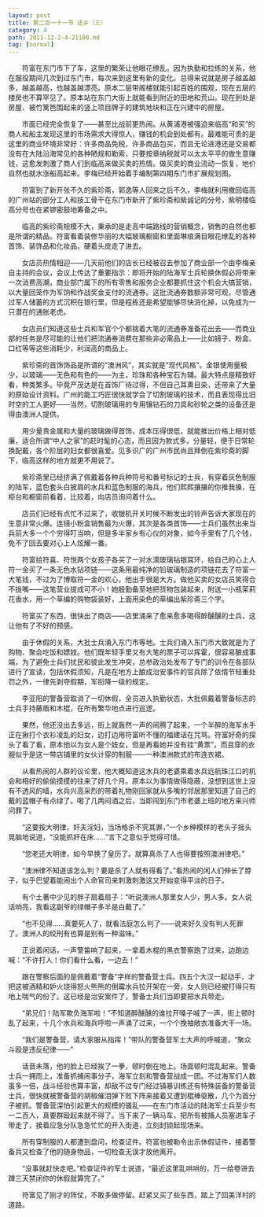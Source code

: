 ```yaml
---
layout: post
title: 第二百一十一节 还乡（三）
category: 4
path: 2011-12-2-4-21100.md
tag: [normal]
---
```


　　符富在东门市下了车，这里的繁荣让他眼花缭乱。因为执勤和拉练的关系，他在服役期间几次到过东门市，每次来到这里有新的变化。总得来说就是房子越盖越多，越盖越高，也越盖越漂亮。原本二层带阁楼就能引起百姓的围观，现在五层的楼房也不算罕见了。原本站在东门大街上就能看到附近的田地和荒山。现在到处是房屋、被竹篱笆围起来的竖上项目牌子的建筑地块和正在兴建中的房屋。

　　市面已经完全恢复了——甚至比战前更热闹。从黄浦港被强迫来临高“和买”的商人和船主发现这里的市场需求大得惊人，赚钱的机会到处都有。最难能可贵的是这里的商业环境非常好：许多商品免税，许多商品包买，而且无论进港还是交易都没有在大陆沿海常见的各种陋规和勒索，只要按章纳税就可以太太平平的做生意赚钱，这愈发刺激了商人们到临高来做买卖的热情。做买卖的商业流动一恢复，地价自然也就水涨船高起来。李梅已经开始着手编制第四期东门市扩展规划图。

　　符富到了新开张不久的紫珍斋，郭逸等人回来之后不久，李梅就利用撤回临高的广州站的部分工人和技工骨干在东门市新开了紫珍斋和紫诚记的分号，紫明楼临高分号也在紧锣密鼓地筹备之中。

　　临高的紫珍斋规模不大，秉承的是走高中端路线的营销概念，销售的自然也都是所谓的精品。符富看着装修华丽的大幅玻璃橱窗和里面琳琅满目眼花缭乱的各种首饰、装饰品和化妆品，硬着头皮走了进去。

　　女店员热情相迎——几天前他们的店长已经被召去参加了商业部一个由李梅亲自主持的会议，会议上传达了重要指示：即将开始的陆海军士兵轮换休假必将带来一次消费高潮，商业部门属下的所有零售和服务企业都要抓住这个机会大搞营销，以大量回笼作为军饷和作战奖金支付的流通券。这批流通券数额非常可观，尽管通过军人储蓄的方式沉积在银行里，但是程栋还是希望能够尽快消化掉，以免成为一只潜在的通胀老虎。

　　女店员们知道这些士兵和军官个个都揣着大笔的流通券准备花出去——而商业部的任务是尽可能的让他们把流通券消费在那些非必需品上——比如镜子、粉盒、口红等等这些消耗少，利润高的商品上。

　　紫珍斋的首饰饰品是所谓的“澳洲风”，其实就是“现代风格”。金银使用量极少，以玻璃——无色和有色的——为主，珍珠和各种宝石为辅。最大特点是精致好看，种类繁多。毕竟严茂达是在首饰厂待过得，不但自己耳熏目染，还带来了大量的原始设计资料。广州的能工巧匠很快就学会了切割玻璃的技术，而且表现得比旧时空的工人更好——当然，切割玻璃用的专用镶钻石的刀具和砂轮之类的设备还是得由澳洲人提供。

　　用少量贵金属和大量的玻璃做得首饰，成本压得很低，就能推出价格上相对低廉，适合所谓“中人之家”的赶时髦的心态，而且因为款式多，分量轻，便于日常轮换配戴，各个阶层的妇女都很喜爱。见多识广的广州市民尚且拜倒在紫珍斋的脚下，临高这样的地方就更不用说了。

　　紫珍斋里已经挤满了佩戴着各种兵种符号和番号标记的士兵，有穿着灰色制服的陆军，蓝色套头白披肩的水兵和蓝色制服的海兵，他们熙熙攘攘的你推我搡，在柜台和橱窗前看着，比较着，向店员询问着什么。

　　店员们已经有点忙不过来了，收银机开关时候不断发出的铃声告诉大家现在的生意非常火爆。连镜小粉盒销售最为火爆，其次是各类首饰——士兵们虽然出来当兵前大多一个个穷得叮当响，但是多半家乡有心仪的对象，如今手里有了几个钱，免不了回去要对心上人炫耀一番。

　　符富给符喜、符悦两个女孩子各买了一对水滴玻璃钻银耳环，给自己的心上人符一金买了一条无色水钻项链——这条用最纯净的铅玻璃制造的项链花去了符富一大笔钱，不过为了博取符一金的欢心，他出手很是大方。做他买卖的女店员笑得合不拢嘴——这笔营业提成可不小！她殷勤备至地把货物包装起来，附送一小瓶茉莉花香水，用一个草编的购物袋装好，上面用染色的草编出紫珍斋三个字。

　　符富买了东西，很快出了商店——店里涌来了愈来愈多喝得醉醺醺的士兵，这让他有了不好的预感。

　　由于休假的关系，大批士兵涌入东门市等地。士兵们涌入东门市大致就是为了购物、聚会吃饭和嫖妓。他们既年轻手里又有大笔的票子可以挥霍，很容易酿成事端，为了避免士兵们扰民和彼此发生冲突，总参政治处发布了专门的训令在各部队进行了宣读，包括休假须知，凡是在地方上酿成治安事件的官兵除了依情节轻重处罚之外，一律先剥夺假期，军衔降一级的规定。

　　李亚阳的警备营取消了一切休假，全员进入执勤状态，大批佩戴着警备标志的士兵手持藤盾和木棍，在所有繁华地点进行巡逻。

　　果然，他还没出去多远，街上就轰然一声的闹腾了起来，一个半醉的海军水手正在揪打个衣衫凌乱的妇女，边打边用符富听不懂的福建话在咒骂。符富好奇的探头了看了看，原本他以为女人是个妓女，但是再看她并没有挂“黄票”，而且穿的衣服似乎是这一带店铺里的女伙计穿的制服——一种澳洲款式的布连衣裙。

　　从看热闹的人群的议论里，他大概知道这水兵的老婆乘着水兵远航珠江口的机会和相好的偷偷摸摸的往来了好几个月。原本以为事情做得隐蔽，没想到这世上没有不透风的墙，水兵兴高采烈的带着礼物刚回家就从多嘴的邻居那里知道了自己的戴的蓝帽子有点绿了。喝了几两闷酒之后，当即闯到东门市老婆上班的地方来兴师问罪了。

　　“这要按大明律，奸夫淫妇，当场格杀不究其罪，”一个乡绅模样的老头子摇头晃脑地说道，“没能抓奸在床……”言下之意似乎觉得可惜。

　　“您老还大明律，如今早换了皇历了。就算真杀了人也得要按照澳洲律吧。”

　　“澳洲律不知道该怎么判？要是杀了人就有得看了。”看热闹的闲人们伸长了脖子，似乎巴望着能闹出个人命官司来刺激刺激这又开始变得平淡的日子。

　　有个土著中少见的胖子扇着扇子：“听说澳洲人那里女人少，男人多。女人说话响亮，我看这副爷的绿帽子多半是白戴了。”

　　“也不见得……真要死人了，就看法庭怎么判了——说来好久没有判人死罪了。澳洲人的绞刑有也算是别有一种滋味。”

　　正说着闲话，一声警笛响了起来，一拿着木棍的黑衣警察跑了过来，边跑边喊：“不许打人！你们看什么看，一边去！”

　　跟在警察后面的是佩戴着“警备”字样的警备营士兵。四五个大汉一起动手，才把这被酒精和妒火烧得怒火熊熊的倒霉水兵拉开架在一旁，女人则已经被打得只有地上喘气的份了。这已经是治安案件了，警备士兵们当即要把水兵带走。

　　“弟兄们！陆军欺负海军啦！”不知道醉醺醺的谁拉开嗓子喊了一声，街上顿时乱了起来，十几个水兵和海兵呼啦一声涌了过来，一个个挽袖敞衣准备大干一场。

　　“我们是警备营，请大家服从指挥！”带队的警备营军士大声的呼喊道，“聚众斗殴是违反纪律——”

　　话音未落，他的脸上已经挨了一拳，顿时倒在地上。场面顿时混乱起来。警备士兵一拥而上，准备抓捕闹事分子，海军立刻和警备营战成一团。不过海军们人数虽多一倍，战斗经验也算丰富，却敌不过专门经过镇暴训练还有特殊装备的警备营士兵，很快就被警备营的胡椒催泪弹下败下阵来接着又遭到棍棒驱散，几个为首分子被抓。警备营深怕引起更大的规模的骚乱——在东门市活动的陆海军士兵至少有一二百人，真要群殴起来就不得了。当下来了一辆马车，把所有被捕人员塞进车子带走了，接着应急分队急急忙忙的开入街道，立刻封锁起现场来。

　　所有穿制服的人都遭到盘问，检查证件。符富也被勒令出示休假证件，接着警备兵又检查了他的随身物品，一切检查无误才放他离开。

　　“没事就赶快走吧。”检查证件的军士说道，“最近这里乱哄哄的，万一给卷进去蹲三天禁闭你的休假就算完了。”

　　符富见了刚才的阵仗，不敢多做停留。赶紧又买了些东西，踏上了回美洋村的道路。
